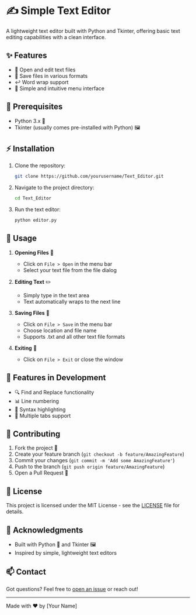 # ✍️ Simple Text Editor

A lightweight text editor built with Python and Tkinter, offering basic text editing capabilities with a clean interface.

## ✨ Features

- 📂 Open and edit text files
- 💾 Save files in various formats
- ↩️ Word wrap support
- 🎯 Simple and intuitive menu interface

## 🚀 Prerequisites

- Python 3.x 🐍
- Tkinter (usually comes pre-installed with Python) 🖼️

## ⚡ Installation

1. Clone the repository:
    ```bash
    git clone https://github.com/yourusername/Text_Editor.git
    ```
2. Navigate to the project directory:
    ```bash
    cd Text_Editor
    ```
3. Run the text editor:
    ```bash
    python editor.py
    ```

## 📖 Usage

1. **Opening Files** 📂
   - Click on `File > Open` in the menu bar
   - Select your text file from the file dialog

2. **Editing Text** ✏️
   - Simply type in the text area
   - Text automatically wraps to the next line

3. **Saving Files** 💾
   - Click on `File > Save` in the menu bar
   - Choose location and file name
   - Supports .txt and all other text file formats

4. **Exiting** 🚪
   - Click on `File > Exit` or close the window

## 🔄 Features in Development

- 🔍 Find and Replace functionality
- 📊 Line numbering
- 🎨 Syntax highlighting
- 📑 Multiple tabs support

## 🤝 Contributing

1. Fork the project 🍴
2. Create your feature branch (`git checkout -b feature/AmazingFeature`)
3. Commit your changes (`git commit -m 'Add some AmazingFeature'`)
4. Push to the branch (`git push origin feature/AmazingFeature`)
5. Open a Pull Request 🎯

## 📄 License

This project is licensed under the MIT License - see the [LICENSE](LICENSE) file for details.

## 🙏 Acknowledgments

- Built with Python 🐍 and Tkinter 🖼️
- Inspired by simple, lightweight text editors

## 📫 Contact

Got questions? Feel free to [open an issue](https://github.com/yourusername/Text_Editor/issues) or reach out! 

---
Made with ❤️ by [Your Name]
